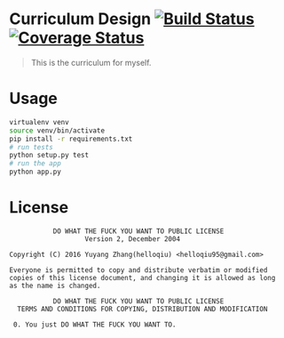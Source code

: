 # Curriculum Design [![Build Status](https://travis-ci.org/helloqiu/Curriculum-Design.svg?branch=master)](https://travis-ci.org/helloqiu/Curriculum-Design) [![Coverage Status](https://coveralls.io/repos/github/helloqiu/Curriculum-Design/badge.svg?branch=master)](https://coveralls.io/github/helloqiu/Curriculum-Design?branch=master)
> This is the curriculum for myself.

# Usage
```bash
virtualenv venv
source venv/bin/activate
pip install -r requirements.txt
# run tests
python setup.py test
# run the app
python app.py
```
# License  
```
           DO WHAT THE FUCK YOU WANT TO PUBLIC LICENSE
                   Version 2, December 2004

Copyright (C) 2016 Yuyang Zhang(helloqiu) <helloqiu95@gmail.com>

Everyone is permitted to copy and distribute verbatim or modified
copies of this license document, and changing it is allowed as long
as the name is changed.

           DO WHAT THE FUCK YOU WANT TO PUBLIC LICENSE
  TERMS AND CONDITIONS FOR COPYING, DISTRIBUTION AND MODIFICATION

 0. You just DO WHAT THE FUCK YOU WANT TO.
```  